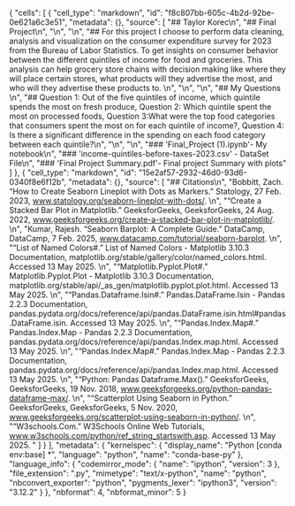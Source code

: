 {
 "cells": [
  {
   "cell_type": "markdown",
   "id": "f8c807bb-605c-4b2d-92be-0e621a6c3e51",
   "metadata": {},
   "source": [
    "## Taylor Korec\n",
    "## Final Project\n",
    "\n",
    "\n",
    "## For this project I choose to perform data cleaning, analysis and visualization on the consumer expenditure survey for 2023 from the Bureau of Labor Statistics. To get insights on consumer behavior between the different quintiles of income for food and groceries. This analysis can help grocery store chains with decision making like where they will place certain stores, what products will they advertise the most, and who will they advertise these products to. \n",
    "\n",
    "\n",
    "## My Questions \n",
    "##  Question 1: Out of the five quintiles of income, which quintile spends the most on fresh produce, Question 2: Which quintile spent the most on processed foods, Question 3:What were the top food categories that consumers spent the most on for each quintile of income?, Question 4:  Is there a significant difference in the spending on each food category between each quintile?\n",
    "\n",
    "\n",
    "### 'Final_Project (1).ipynb'- My notebook\n",
    "### 'income-quintiles-before-taxes-2023.csv' - DataSet File\n",
    "### 'Final Project Summary.pdf'- Final project Summary with plots"
   ]
  },
  {
   "cell_type": "markdown",
   "id": "15e2af57-2932-46d0-93d6-0340f8e6f12b",
   "metadata": {},
   "source": [
    "## Citations\n",
    "Bobbitt, Zach. “How to Create Seaborn Lineplot with Dots as Markers.” Statology, 27 Feb. 2023, www.statology.org/seaborn-lineplot-with-dots/. \n",
    "“Create a Stacked Bar Plot in Matplotlib.” GeeksforGeeks, GeeksforGeeks, 24 Aug. 2022, www.geeksforgeeks.org/create-a-stacked-bar-plot-in-matplotlib/. \n",
    "Kumar, Rajesh. “Seaborn Barplot: A Complete Guide.” DataCamp, DataCamp, 7 Feb. 2025, www.datacamp.com/tutorial/seaborn-barplot. \n",
    "“List of Named Colors#.” List of Named Colors - Matplotlib 3.10.3 Documentation, matplotlib.org/stable/gallery/color/named_colors.html. Accessed 13 May 2025. \n",
    "“Matplotlib.Pyplot.Plot#.” Matplotlib.Pyplot.Plot - Matplotlib 3.10.3 Documentation, matplotlib.org/stable/api/_as_gen/matplotlib.pyplot.plot.html. Accessed 13 May 2025. \n",
    "“Pandas.Dataframe.Isin#.” Pandas.DataFrame.Isin - Pandas 2.2.3 Documentation, pandas.pydata.org/docs/reference/api/pandas.DataFrame.isin.html#pandas.DataFrame.isin. Accessed 13 May 2025. \n",
    "“Pandas.Index.Map#.” Pandas.Index.Map - Pandas 2.2.3 Documentation, pandas.pydata.org/docs/reference/api/pandas.Index.map.html. Accessed 13 May 2025. \n",
    "“Pandas.Index.Map#.” Pandas.Index.Map - Pandas 2.2.3 Documentation, pandas.pydata.org/docs/reference/api/pandas.Index.map.html. Accessed 13 May 2025. \n",
    "“Python: Pandas Dataframe.Max().” GeeksforGeeks, GeeksforGeeks, 19 Nov. 2018, www.geeksforgeeks.org/python-pandas-dataframe-max/. \n",
    "“Scatterplot Using Seaborn in Python.” GeeksforGeeks, GeeksforGeeks, 5 Nov. 2020, www.geeksforgeeks.org/scatterplot-using-seaborn-in-python/. \n",
    "“W3schools.Com.” W3Schools Online Web Tutorials, www.w3schools.com/python/ref_string_startswith.asp. Accessed 13 May 2025. "
   ]
  }
 ],
 "metadata": {
  "kernelspec": {
   "display_name": "Python [conda env:base] *",
   "language": "python",
   "name": "conda-base-py"
  },
  "language_info": {
   "codemirror_mode": {
    "name": "ipython",
    "version": 3
   },
   "file_extension": ".py",
   "mimetype": "text/x-python",
   "name": "python",
   "nbconvert_exporter": "python",
   "pygments_lexer": "ipython3",
   "version": "3.12.2"
  }
 },
 "nbformat": 4,
 "nbformat_minor": 5
}
